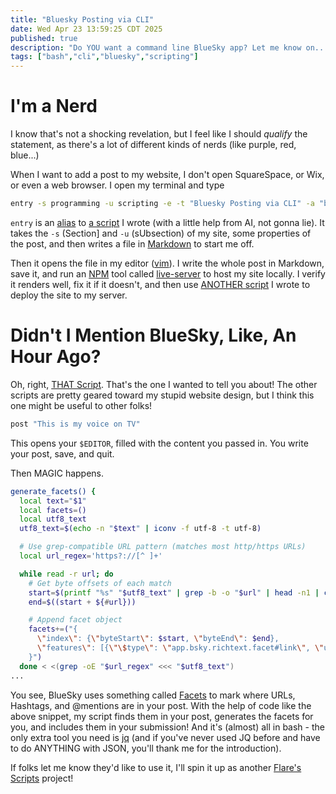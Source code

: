 ```yaml
---
title: "Bluesky Posting via CLI"
date: Wed Apr 23 13:59:25 CDT 2025
published: true
description: "Do YOU want a command line BlueSky app? Let me know on... Bluesky."
tags: ["bash","cli","bluesky","scripting"]
---
```

# I'm a Nerd

I know that's not a shocking revelation, but I feel like I should _qualify_ the statement, as there's a lot of different kinds of nerds (like purple, red, blue...)

When I want to add a post to my website, I don't open SquareSpace, or Wix, or even a web browser. I open my terminal and type

```bash
entry -s programming -u scripting -e -t "Bluesky Posting via CLI" -a "bash,cli,bluesky,scripting" "# I'm a Nerd"
```

`entry` is an [alias](https://en.wikipedia.org/wiki/Alias_(command)) to [a script](https://github.com/Flare576/flare576com/blob/main/addNew) I wrote (with a little help from AI, not gonna lie). It takes the `-s` (Section] and `-u` (sUbsection) of my site, some properties of the post, and then writes a file in [Markdown](https://www.markdownguide.org/) to start me off.

Then it opens the file in my editor ([vim](https://www.vim.org/)). I write the whole post in Markdown, save it, and run an [NPM](https://www.npmjs.com/) tool called [live-server](https://www.npmjs.com/package/live-server) to host my site locally. I verify it renders well, fix it if it doesn't, and then use [ANOTHER script](https://github.com/Flare576/flare576com/blob/main/deploy) I wrote to deploy the site to my server.

# Didn't I Mention BlueSky, Like, An Hour Ago?

Oh, right, [THAT Script](https://github.com/Flare576/flare576com/blob/main/post). That's the one I wanted to tell you about! The other scripts are pretty geared toward my stupid website design, but I think this one might be useful to other folks!

```bash
post "This is my voice on TV"
```

This opens your `$EDITOR`, filled with the content you passed in. You write your post, save, and quit.

Then MAGIC happens.

```bash
generate_facets() {
  local text="$1"
  local facets=()
  local utf8_text
  utf8_text=$(echo -n "$text" | iconv -f utf-8 -t utf-8)

  # Use grep-compatible URL pattern (matches most http/https URLs)
  local url_regex='https?://[^ ]+'

  while read -r url; do
    # Get byte offsets of each match
    start=$(printf "%s" "$utf8_text" | grep -b -o "$url" | head -n1 | cut -d: -f1)
    end=$((start + ${#url}))

    # Append facet object
    facets+=("{
      \"index\": {\"byteStart\": $start, \"byteEnd\": $end},
      \"features\": [{\"\$type\": \"app.bsky.richtext.facet#link\", \"uri\": \"$url\"}]
    }")
  done < <(grep -oE "$url_regex" <<< "$utf8_text")
...
```

You see, BlueSky uses something called [Facets](https://docs.bsky.app/docs/advanced-guides/post-richtext) to mark where URLs, Hashtags, and @mentions are in your post. With the help of code like the above snippet, my script finds them in your post, generates the facets for you, and includes them in your submission! And it's (almost) all in bash - the only extra tool you need is [jq](https://jqlang.org/) (and if you've never used JQ before and have to do ANYTHING with JSON, you'll thank me for the introduction).

If folks let me know they'd like to use it, I'll spin it up as another [Flare's Scripts](https://github.com/Flare576/scripts) project!
